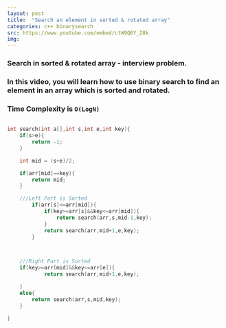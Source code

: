 ```yaml
---
layout: post
title:  "Search an element in sorted & rotated array"
categories: c++ binarysearch
src: https://www.youtube.com/embed/ctW9Q6Y_Z8k
img: 
---
```



### Search in sorted & rotated array - interview problem.
### In this video, you will learn how to use binary search to find an element in an array which is sorted and rotated.

### Time Complexity is `O(LogN)`

```c

int search(int a[],int s,int e,int key){
    if(s>e){
        return -1;
    }

    int mid = (s+e)/2;

    if(arr[mid]==key){
        return mid;
    }

    ///Left Part is Sorted
        if(arr[s]<=arr[mid]){
            if(key>=arr[s]&&key<=arr[mid]){
                return search(arr,s,mid-1,key);
            }
            return search(arr,mid+1,e,key);
        }



    ///Right Part is Sorted
    if(key>=arr[mid]&&key<=arr[e]){
            return search(arr,mid+1,e,key);

    }
    else{
        return search(arr,s,mid,key);
    }

}

```